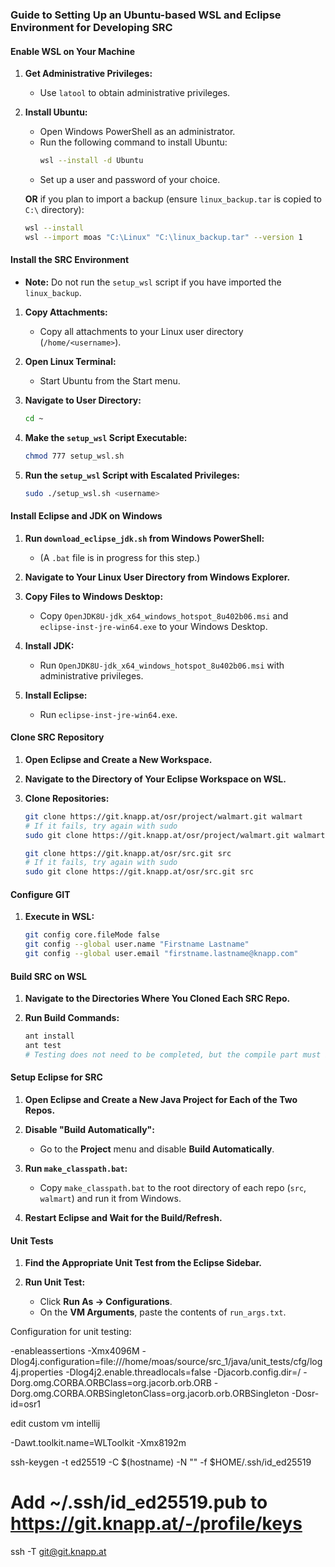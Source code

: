 ### Guide to Setting Up an Ubuntu-based WSL and Eclipse Environment for Developing SRC

#### Enable WSL on Your Machine

1. **Get Administrative Privileges:**
   - Use `latool` to obtain administrative privileges.

2. **Install Ubuntu:**
   - Open Windows PowerShell as an administrator.
   - Run the following command to install Ubuntu:
     ```bash
     wsl --install -d Ubuntu
     ```
   - Set up a user and password of your choice.

   **OR** if you plan to import a backup (ensure `linux_backup.tar` is copied to `C:\` directory):
   ```bash
   wsl --install
   wsl --import moas "C:\Linux" "C:\linux_backup.tar" --version 1
   ```

#### Install the SRC Environment

- **Note:** Do not run the `setup_wsl` script if you have imported the `linux_backup`.

1. **Copy Attachments:**
   - Copy all attachments to your Linux user directory (`/home/<username>`).

2. **Open Linux Terminal:**
   - Start Ubuntu from the Start menu.

3. **Navigate to User Directory:**
   ```bash
   cd ~
   ```

4. **Make the `setup_wsl` Script Executable:**
   ```bash
   chmod 777 setup_wsl.sh
   ```

5. **Run the `setup_wsl` Script with Escalated Privileges:**
   ```bash
   sudo ./setup_wsl.sh <username>
   ```

#### Install Eclipse and JDK on Windows

1. **Run `download_eclipse_jdk.sh` from Windows PowerShell:**
   - (A `.bat` file is in progress for this step.)

2. **Navigate to Your Linux User Directory from Windows Explorer.**

3. **Copy Files to Windows Desktop:**
   - Copy `OpenJDK8U-jdk_x64_windows_hotspot_8u402b06.msi` and `eclipse-inst-jre-win64.exe` to your Windows Desktop.

4. **Install JDK:**
   - Run `OpenJDK8U-jdk_x64_windows_hotspot_8u402b06.msi` with administrative privileges.

5. **Install Eclipse:**
   - Run `eclipse-inst-jre-win64.exe`.

#### Clone SRC Repository

1. **Open Eclipse and Create a New Workspace.**

2. **Navigate to the Directory of Your Eclipse Workspace on WSL.**

3. **Clone Repositories:**
   ```bash
   git clone https://git.knapp.at/osr/project/walmart.git walmart
   # If it fails, try again with sudo
   sudo git clone https://git.knapp.at/osr/project/walmart.git walmart

   git clone https://git.knapp.at/osr/src.git src
   # If it fails, try again with sudo
   sudo git clone https://git.knapp.at/osr/src.git src
   ```

#### Configure GIT

1. **Execute in WSL:**
   ```bash
   git config core.fileMode false
   git config --global user.name "Firstname Lastname"
   git config --global user.email "firstname.lastname@knapp.com"
   ```

#### Build SRC on WSL

1. **Navigate to the Directories Where You Cloned Each SRC Repo.**

2. **Run Build Commands:**
   ```bash
   ant install
   ant test
   # Testing does not need to be completed, but the compile part must be done.
   ```

#### Setup Eclipse for SRC

1. **Open Eclipse and Create a New Java Project for Each of the Two Repos.**

2. **Disable "Build Automatically":**
   - Go to the **Project** menu and disable **Build Automatically**.

3. **Run `make_classpath.bat`:**
   - Copy `make_classpath.bat` to the root directory of each repo (`src`, `walmart`) and run it from Windows.

4. **Restart Eclipse and Wait for the Build/Refresh.**

#### Unit Tests

1. **Find the Appropriate Unit Test from the Eclipse Sidebar.**

2. **Run Unit Test:**
   - Click **Run As -> Configurations**.
   - On the **VM Arguments**, paste the contents of `run_args.txt`.


Configuration for unit testing:

-enableassertions
-Xmx4096M
-Dlog4j.configuration=file:///home/moas/source/src_1/java/unit_tests/cfg/log4j.properties
-Dlog4j2.enable.threadlocals=false
-Djacorb.config.dir=/
-Dorg.omg.CORBA.ORBClass=org.jacorb.orb.ORB
-Dorg.omg.CORBA.ORBSingletonClass=org.jacorb.orb.ORBSingleton
-Dosr-id=osr1

edit custom vm intellij

-Dawt.toolkit.name=WLToolkit
-Xmx8192m

ssh-keygen -t ed25519 -C $(hostname) -N "" -f $HOME/.ssh/id_ed25519
# Add ~/.ssh/id_ed25519.pub to https://git.knapp.at/-/profile/keys
ssh -T git@git.knapp.at
 



